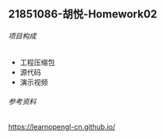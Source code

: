 ## 21851086-胡悦-Homework02

###### 项目构成

- 工程压缩包
- 源代码
- 演示视频

###### 参考资料
https://learnopengl-cn.github.io/